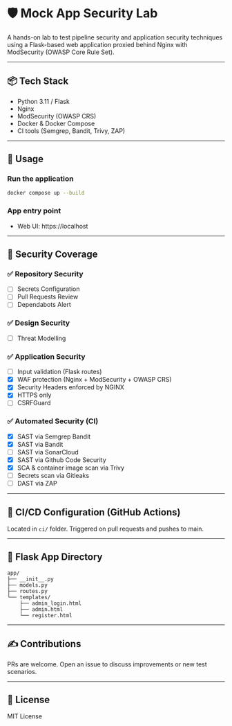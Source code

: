 # 🛡️ Mock App Security Lab

A hands-on lab to test pipeline security and application security techniques using a Flask-based web application proxied behind Nginx with ModSecurity (OWASP Core Rule Set).

---

## 📦 Tech Stack

- Python 3.11 / Flask
- Nginx
- ModSecurity (OWASP CRS)
- Docker & Docker Compose
- CI tools (Semgrep, Bandit, Trivy, ZAP)

---

## 🚀 Usage

### Run the application
```bash
docker compose up --build
```

### App entry point
- Web UI: https://localhost

---

## 🧪 Security Coverage

### ✅ Repository Security
- [ ] Secrets Configuration
- [ ] Pull Requests Review
- [ ] Dependabots Alert

### ✅ Design Security
- [ ] Threat Modelling

### ✅ Application Security
- [ ] Input validation (Flask routes)
- [x] WAF protection (Nginx + ModSecurity + OWASP CRS)
- [x] Security Headers enforced by NGINX
- [x] HTTPS only
- [ ] CSRFGuard

### ✅ Automated Security (CI)
- [x] SAST via Semgrep Bandit
- [x] SAST via Bandit
- [ ] SAST via SonarCloud
- [x] SAST via Github Code Security
- [x] SCA & container image scan via Trivy
- [ ] Secrets scan via Gitleaks
- [ ] DAST via ZAP
---

## 🧰 CI/CD Configuration (GitHub Actions)

Located in `ci/` folder. Triggered on pull requests and pushes to main.

---

## 🐍 Flask App Directory
```
app/
├── __init__.py
├── models.py
├── routes.py
└── templates/
    ├── admin_login.html
    ├── admin.html
    └── register.html
```
---

## ✍️ Contributions
PRs are welcome. Open an issue to discuss improvements or new test scenarios.

---

## 📜 License
MIT License
